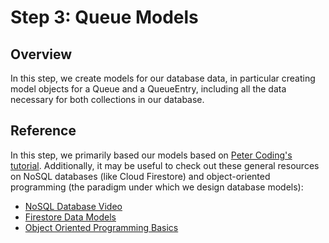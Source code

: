 # Step 3: Queue Models

## Overview
In this step, we create models for our database data, in particular creating model objects for a Queue and a QueueEntry, including all the data necessary for both collections in our database. 

## Reference

In this step, we primarily based our models based on [Peter Coding's tutorial](https://petercoding.com/firebase/2022/02/16/how-to-model-your-firebase-data-class-in-flutter/). Additionally, it may be useful to check out these general resources on NoSQL databases (like Cloud Firestore) and object-oriented programming (the paradigm under which we design database models):

- [NoSQL Database Video](https://youtu.be/v_hR4K4auoQ)
- [Firestore Data Models](https://hevodata.com/learn/firestore-data-model/)
- [Object Oriented Programming Basics](https://www.freecodecamp.org/news/what-is-object-oriented-programming/)
